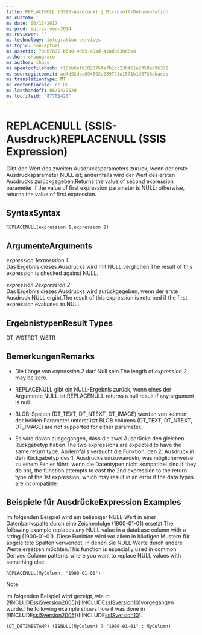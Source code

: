 ```yaml
---
title: REPLACENULL (SSIS-Ausdruck) | Microsoft-Dokumentation
ms.custom: ''
ms.date: 06/13/2017
ms.prod: sql-server-2014
ms.reviewer: ''
ms.technology: integration-services
ms.topic: conceptual
ms.assetid: 70db7832-b5a0-4db5-a8ad-42ad8630d8e8
author: chugugrace
ms.author: chugu
ms.openlocfilehash: f10bb6ef6102076fe7b1cc236461e2358ad96372
ms.sourcegitcommit: ad4d92dce894592a259721a1571b1d8736abacdb
ms.translationtype: MT
ms.contentlocale: de-DE
ms.lasthandoff: 08/04/2020
ms.locfileid: "87701420"
---
```

# <a name="replacenull-ssis-expression"></a><span data-ttu-id="4fb9b-102">REPLACENULL (SSIS-Ausdruck)</span><span class="sxs-lookup"><span data-stu-id="4fb9b-102">REPLACENULL (SSIS Expression)</span></span>
  <span data-ttu-id="4fb9b-103">Gibt den Wert des zweiten Ausdrucksparameters zurück, wenn der erste Ausdrucksparameter NULL ist; andernfalls wird der Wert des ersten Ausdrucks zurückgegeben.</span><span class="sxs-lookup"><span data-stu-id="4fb9b-103">Returns the value of second expression parameter if the value of first expression parameter is NULL; otherwise, returns the value of first expression.</span></span>  
  
## <a name="syntax"></a><span data-ttu-id="4fb9b-104">Syntax</span><span class="sxs-lookup"><span data-stu-id="4fb9b-104">Syntax</span></span>  
  
```vb  
REPLACENULL(expression 1,expression 2)  
```  
  
## <a name="arguments"></a><span data-ttu-id="4fb9b-105">Argumente</span><span class="sxs-lookup"><span data-stu-id="4fb9b-105">Arguments</span></span>  
 <span data-ttu-id="4fb9b-106">*expression 1*</span><span class="sxs-lookup"><span data-stu-id="4fb9b-106">*expression 1*</span></span>  
 <span data-ttu-id="4fb9b-107">Das Ergebnis dieses Ausdrucks wird mit NULL verglichen.</span><span class="sxs-lookup"><span data-stu-id="4fb9b-107">The result of this expression is checked against NULL.</span></span>  
  
 <span data-ttu-id="4fb9b-108">*expression 2*</span><span class="sxs-lookup"><span data-stu-id="4fb9b-108">*expression 2*</span></span>  
 <span data-ttu-id="4fb9b-109">Das Ergebnis dieses Ausdrucks wird zurückgegeben, wenn der erste Ausdruck NULL ergibt.</span><span class="sxs-lookup"><span data-stu-id="4fb9b-109">The result of this expression is returned if the first expression evaluates to NULL.</span></span>  
  
## <a name="result-types"></a><span data-ttu-id="4fb9b-110">Ergebnistypen</span><span class="sxs-lookup"><span data-stu-id="4fb9b-110">Result Types</span></span>  
 <span data-ttu-id="4fb9b-111">DT_WSTR</span><span class="sxs-lookup"><span data-stu-id="4fb9b-111">DT_WSTR</span></span>  
  
## <a name="remarks"></a><span data-ttu-id="4fb9b-112">Bemerkungen</span><span class="sxs-lookup"><span data-stu-id="4fb9b-112">Remarks</span></span>  
  
-   <span data-ttu-id="4fb9b-113">Die Länge von *expression 2* darf Null sein.</span><span class="sxs-lookup"><span data-stu-id="4fb9b-113">The length of *expression 2* may be zero.</span></span>  
  
-   <span data-ttu-id="4fb9b-114">REPLACENULL gibt ein NULL-Ergebnis zurück, wenn eines der Argumente NULL ist.</span><span class="sxs-lookup"><span data-stu-id="4fb9b-114">REPLACENULL returns a null result if any argument is null.</span></span>  
  
-   <span data-ttu-id="4fb9b-115">BLOB-Spalten (DT_TEXT, DT_NTEXT, DT_IMAGE) werden von keimen der beiden Parameter unterstützt.</span><span class="sxs-lookup"><span data-stu-id="4fb9b-115">BLOB columns (DT_TEXT, DT_NTEXT, DT_IMAGE) are not supported for either parameter.</span></span>  
  
-   <span data-ttu-id="4fb9b-116">Es wird davon ausgegangen, dass die zwei Ausdrücke den gleichen Rückgabetyp haben.</span><span class="sxs-lookup"><span data-stu-id="4fb9b-116">The two expressions are expected to have the same return type.</span></span> <span data-ttu-id="4fb9b-117">Andernfalls versucht die Funktion, den 2. Ausdruck in den Rückgabetyp des 1. Ausdrucks umzuwandeln, was möglicherweise zu einem Fehler führt, wenn die Datentypen nicht kompatibel sind.</span><span class="sxs-lookup"><span data-stu-id="4fb9b-117">If they do not, the function attempts to cast the 2nd expression to the return type of the 1st expression, which may result in an error if the data types are incompatible.</span></span>  
  
## <a name="expression-examples"></a><span data-ttu-id="4fb9b-118">Beispiele für Ausdrücke</span><span class="sxs-lookup"><span data-stu-id="4fb9b-118">Expression Examples</span></span>  
 <span data-ttu-id="4fb9b-119">Im folgenden Beispiel wird ein beliebiger NULL-Wert in einer Datenbankspalte durch eine Zeichenfolge (1900-01-01) ersetzt.</span><span class="sxs-lookup"><span data-stu-id="4fb9b-119">The following example replaces any NULL value in a database column with a string (1900-01-01).</span></span> <span data-ttu-id="4fb9b-120">Diese Funktion wird vor allem in häufigen Mustern für abgeleitete Spalten verwendet, in denen Sie NULL-Werte durch andere Werte ersetzen möchten.</span><span class="sxs-lookup"><span data-stu-id="4fb9b-120">This function is especially used in common Derived Column patterns where you want to replace NULL values with something else.</span></span>  
  
```  
REPLACENULL(MyColumn, "1900-01-01")  
```  
  
> [!NOTE]  
>  <span data-ttu-id="4fb9b-121">Im folgenden Beispiel wird gezeigt, wie in [!INCLUDE[ssISversion2005](../../includes/ssisversion2005-md.md)]/[!INCLUDE[ssISversion10](../../includes/ssisversion10-md.md)]vorgegangen wurde.</span><span class="sxs-lookup"><span data-stu-id="4fb9b-121">The following example shows how it was done in [!INCLUDE[ssISversion2005](../../includes/ssisversion2005-md.md)]/[!INCLUDE[ssISversion10](../../includes/ssisversion10-md.md)].</span></span>  
  
```  
(DT_DBTIMESTAMP) (ISNULL(MyColumn) ? "1900-01-01" : MyColumn)   
```  
  
  

